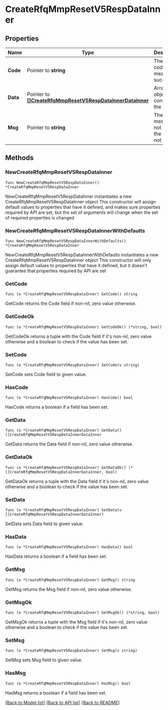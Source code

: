 # CreateRfqMmpResetV5RespDataInner

## Properties

Name | Type | Description | Notes
------------ | ------------- | ------------- | -------------
**Code** | Pointer to **string** | The result code, &#x60;0&#x60; means success. | [optional] [default to ""]
**Data** | Pointer to [**[]CreateRfqMmpResetV5RespDataInnerDataInner**](CreateRfqMmpResetV5RespDataInnerDataInner.md) | Array of objects containing the results. | [optional] 
**Msg** | Pointer to **string** | The error message, not empty if the code is not &#x60;0&#x60;. | [optional] [default to ""]

## Methods

### NewCreateRfqMmpResetV5RespDataInner

`func NewCreateRfqMmpResetV5RespDataInner() *CreateRfqMmpResetV5RespDataInner`

NewCreateRfqMmpResetV5RespDataInner instantiates a new CreateRfqMmpResetV5RespDataInner object
This constructor will assign default values to properties that have it defined,
and makes sure properties required by API are set, but the set of arguments
will change when the set of required properties is changed

### NewCreateRfqMmpResetV5RespDataInnerWithDefaults

`func NewCreateRfqMmpResetV5RespDataInnerWithDefaults() *CreateRfqMmpResetV5RespDataInner`

NewCreateRfqMmpResetV5RespDataInnerWithDefaults instantiates a new CreateRfqMmpResetV5RespDataInner object
This constructor will only assign default values to properties that have it defined,
but it doesn't guarantee that properties required by API are set

### GetCode

`func (o *CreateRfqMmpResetV5RespDataInner) GetCode() string`

GetCode returns the Code field if non-nil, zero value otherwise.

### GetCodeOk

`func (o *CreateRfqMmpResetV5RespDataInner) GetCodeOk() (*string, bool)`

GetCodeOk returns a tuple with the Code field if it's non-nil, zero value otherwise
and a boolean to check if the value has been set.

### SetCode

`func (o *CreateRfqMmpResetV5RespDataInner) SetCode(v string)`

SetCode sets Code field to given value.

### HasCode

`func (o *CreateRfqMmpResetV5RespDataInner) HasCode() bool`

HasCode returns a boolean if a field has been set.

### GetData

`func (o *CreateRfqMmpResetV5RespDataInner) GetData() []CreateRfqMmpResetV5RespDataInnerDataInner`

GetData returns the Data field if non-nil, zero value otherwise.

### GetDataOk

`func (o *CreateRfqMmpResetV5RespDataInner) GetDataOk() (*[]CreateRfqMmpResetV5RespDataInnerDataInner, bool)`

GetDataOk returns a tuple with the Data field if it's non-nil, zero value otherwise
and a boolean to check if the value has been set.

### SetData

`func (o *CreateRfqMmpResetV5RespDataInner) SetData(v []CreateRfqMmpResetV5RespDataInnerDataInner)`

SetData sets Data field to given value.

### HasData

`func (o *CreateRfqMmpResetV5RespDataInner) HasData() bool`

HasData returns a boolean if a field has been set.

### GetMsg

`func (o *CreateRfqMmpResetV5RespDataInner) GetMsg() string`

GetMsg returns the Msg field if non-nil, zero value otherwise.

### GetMsgOk

`func (o *CreateRfqMmpResetV5RespDataInner) GetMsgOk() (*string, bool)`

GetMsgOk returns a tuple with the Msg field if it's non-nil, zero value otherwise
and a boolean to check if the value has been set.

### SetMsg

`func (o *CreateRfqMmpResetV5RespDataInner) SetMsg(v string)`

SetMsg sets Msg field to given value.

### HasMsg

`func (o *CreateRfqMmpResetV5RespDataInner) HasMsg() bool`

HasMsg returns a boolean if a field has been set.


[[Back to Model list]](../README.md#documentation-for-models) [[Back to API list]](../README.md#documentation-for-api-endpoints) [[Back to README]](../README.md)


